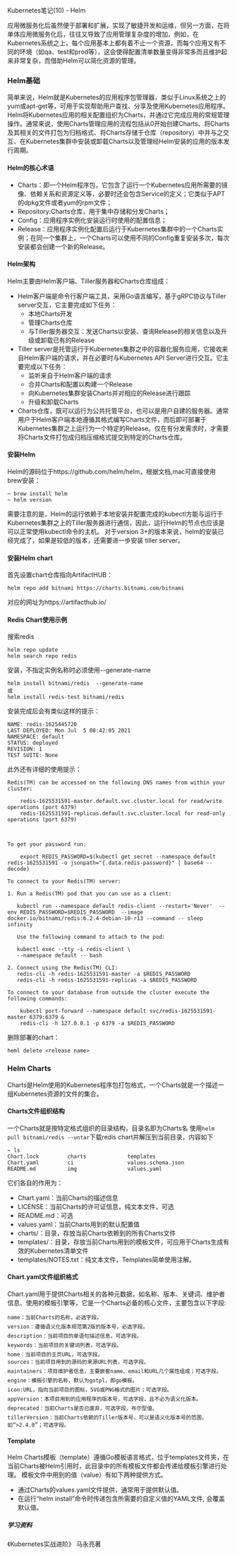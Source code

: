 Kubernetes笔记(10) - Helm

应用微服务化后虽然便于部署和扩展，实现了敏捷开发和运维，但另一方面，在将单体应用微服务化后，往往又导致了应用管理复杂度的增加，例如，在Kubernetes系统之上，每个应用基本上都有着不止一个资源，而每个应用又有不同的环境（如qa、test和prod等），这会使得配置清单数量变得非常多而且维护起来非常复杂，而借助Helm可以简化资源的管理。

### Helm基础
简单来说，Helm就是Kubernetes的应用程序包管理器，类似于Linux系统之上的yum或apt-get等，可用于实现帮助用户查找、分享及使用Kubernetes应用程序。
Helm将Kubernetes应用的相关配置组织为Charts，并通过它完成应用的常规管理操作。通常来说，使用Charts管理应用的流程包括从0开始创建Charts、将Charts及其相关的文件打包为归档格式、将Charts存储于仓库（repository）中并与之交互、在Kubernetes集群中安装或卸载Charts以及管理经Helm安装的应用的版本发行周期。

#### Helm的核心术语
- Charts：即一个Helm程序包，它包含了运行一个Kubernetes应用所需要的镜像、依赖关系和资源定义等，必要时还会包含Service的定义；它类似于APT的dpkg文件或者yum的rpm文件；
- Repository:Charts仓库，用于集中存储和分发Charts；
- Config：应用程序实例化安装运行时使用的配置信息；
- Release：应用程序实例化配置后运行于Kubernetes集群中的一个Charts实例；在同一个集群上，一个Charts可以使用不同的Config重复安装多次，每次安装都会创建一个新的Release。

#### Helm架构
Helm主要由Helm客户端、Tiller服务器和Charts仓库组成：
- Helm客户端是命令行客户端工具，采用Go语言编写，基于gRPC协议与Tiller server交互，它主要完成如下任务：
    - 本地Charts开发
    - 管理Charts仓库
    - 与Tiller服务器交互：发送Charts以安装、查询Release的相关信息以及升级或卸载已有的Release
- Tiller server是托管运行于Kubernetes集群之中的容器化服务应用，它接收来自Helm客户端的请求，并在必要时与Kubernetes API Server进行交互。它主要完成以下任务：
    - 监听来自于Helm客户端的请求
    - 合并Charts和配置以构建一个Release
    - 向Kubernetes集群安装Charts并对相应的Release进行跟踪
    - 升级和卸载Charts
- Charts仓库，既可以运行为公共托管平台，也可以是用户自建的服务器。通常用户于Helm客户端本地遵循其格式编写Charts文件，而后即可部署于Kubernetes集群之上运行为一个特定的Release。仅在有分发需求时，才需要将Charts文件打包成归档压缩格式提交到特定的Charts仓库。

#### 安装Helm
Helm的源码位于https://github.com/helm/helm，根据文档,mac可直接使用brew安装：
```
~ brew install helm
~ helm version
```
需要注意的是，Helm的运行依赖于本地安装并配置完成的kubectl方能与运行于Kubernetes集群之上的Tiller服务器进行通信，因此，运行Helm的节点也应该是可以正常使用kubectl命令的主机。
对于version 3+的版本来说，helm的安装已经完成了，如果是较低的版本，还需要进一步安装
tiller server。

#### 安装Helm chart
首先设置chart仓库指向ArtifactHUB：
```
helm repo add bitnami https://charts.bitnami.com/bitnami
```
对应的网址为https://artifacthub.io/

#### Redis Chart使用示例
搜索redis
```
helm repo update
helm search repo redis
```
安装，不指定实例名称时必须使用--generate-name
```
helm install bitnami/redis  --generate-name
或
helm install redis-test bitnami/redis
```
安装完成后会有类似这样的提示：
```
NAME: redis-1625445720
LAST DEPLOYED: Mon Jul  5 08:42:05 2021
NAMESPACE: default
STATUS: deployed
REVISION: 1
TEST SUITE: None
```
此外还有详细的使用提示：
```
Redis(TM) can be accessed on the following DNS names from within your cluster:

    redis-1625531591-master.default.svc.cluster.local for read/write operations (port 6379)
    redis-1625531591-replicas.default.svc.cluster.local for read-only operations (port 6379)



To get your password run:

    export REDIS_PASSWORD=$(kubectl get secret --namespace default redis-1625531591 -o jsonpath="{.data.redis-password}" | base64 --decode)

To connect to your Redis(TM) server:

1. Run a Redis(TM) pod that you can use as a client:

   kubectl run --namespace default redis-client --restart='Never'  --env REDIS_PASSWORD=$REDIS_PASSWORD  --image docker.io/bitnami/redis:6.2.4-debian-10-r13 --command -- sleep infinity

   Use the following command to attach to the pod:

   kubectl exec --tty -i redis-client \
   --namespace default -- bash

2. Connect using the Redis(TM) CLI:
   redis-cli -h redis-1625531591-master -a $REDIS_PASSWORD
   redis-cli -h redis-1625531591-replicas -a $REDIS_PASSWORD

To connect to your database from outside the cluster execute the following commands:

    kubectl port-forward --namespace default svc/redis-1625531591-master 6379:6379 &
    redis-cli -h 127.0.0.1 -p 6379 -a $REDIS_PASSWORD
```

删除部署的chart：
```
heml delete <release name>
```

### Helm Charts
Charts是Helm使用的Kubernetes程序包打包格式，一个Charts就是一个描述一组Kubernetes资源的文件的集合。
#### Charts文件组织结构
一个Charts就是按特定格式组织的目录结构，目录名即为Charts名
使用`helm pull bitnami/redis --untar`下载redis chart并解压到当前目录，内容如下
```
~ ls    
Chart.lock         charts             templates
Chart.yaml         ci                 values.schema.json
README.md          img                values.yaml
```
它们各自的作用为：
- Chart.yaml：当前Charts的描述信息
- LICENSE：当前Charts的许可证信息，纯文本文件，可选
- README.md：可选
- values.yaml：当前Charts用到的默认配置值
- charts/：目录，存放当前Charts依赖到的所有Charts文件
- templates/：目录，存放当前Charts用到的模板文件，可应用于Charts生成有效的Kubernetes清单文件
- templates/NOTES.txt：纯文本文件，Templates简单使用注解。

#### Chart.yaml文件组织格式
Chart.yaml用于提供Charts相关的各种元数据，如名称、版本、关键词、维护者信息、使用的模板引擎等，它是一个Charts必备的核心文件，主要包含以下字段:
```
name：当前Charts的名称，必选字段。
version：遵循语义化版本规范第2版的版本号，必选字段。
description：当前项目的单语句描述信息，可选字段。
keywords：当前项目的关键词列表，可选字段。
home：当前项目的主页URL，可选字段。
sources：当前项目用到的源码的来源URL列表，可选字段。
maintainers：项目维护者信息，主要嵌套name、email和URL几个属性组成；可选字段。
engine：模板引擎的名称，默认为gotpl，即go模板。
icon:URL，指向当前项目的图标，SVG或PNG格式的图片；可选字段。
appVersion：本项目用到的应用程序的版本号，可选字段，且不必为语义化版本。
deprecated：当前Charts是否已废弃，可选字段，布尔型值。
tillerVersion：当前Charts依赖的Tiller版本号，可以是语义化版本号的范围，如“>2.4.0”；可选字段。
```

#### Template
Helm Charts模板（template）遵循Go模板语言格式，位于templates文件夹，在当前Charts被Helm引用时，此目录中的所有模板文件都会传递给模板引擎进行处理。
模板文件中用到的值（value）有如下两种提供方式。
- 通过Charts的values.yaml文件提供，通常用于提供默认值。
- 在运行“helm install”命令时传递包含所需要的自定义值的YAML文件, 会覆盖默认值。

##### 学习资料
《Kubernetes实战进阶》 马永亮著